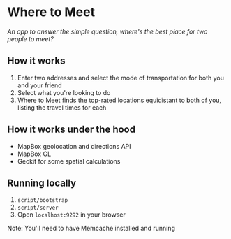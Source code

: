# Where to Meet

*An app to answer the simple question, where's the best place for two people to meet?*

## How it works

1. Enter two addresses and select the mode of transportation for both you and your friend
2. Select what you're looking to do
3. Where to Meet finds the top-rated locations equidistant to both of you, listing the travel times for each

## How it works under the hood

* MapBox geolocation and directions API
* MapBox GL
* Geokit for some spatial calculations

## Running locally

1. `script/bootstrap`
2. `script/server`
3. Open `localhost:9292` in your browser

Note: You'll need to have Memcache installed and running
